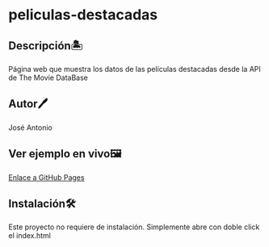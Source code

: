 # peliculas-destacadas

## Descripción🏝️
Página web que muestra los datos de las películas destacadas desde la API de The Movie DataBase

## Autor🖊️
José Antonio

## Ver ejemplo en vivo🖼️

[Enlace a GitHub Pages](https://dazai-red.github.io/reloj-en-js/)

## Instalación🛠️
Este proyecto no requiere de instalación. Simplemente abre con doble click el index.html